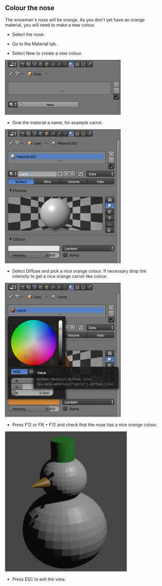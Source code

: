 ## Colour the nose

The snowman's nose will be orange. As you don't yet have an orange material, you will need to make a new colour.

+ Select the nose.

+ Go to the Material tab.

+ Select New to create a new colour.

![New colour](images/blender-material-cone-new.png)

+ Give the material a name, for example carrot.

![Name the material](images/blender-material-cone-name.png)

+ Select Diffuse and pick a nice orange colour. If necessary drop the intensity to get a nice orange carrot-like colour.

![Select the colour](images/blender-material-cone-colour.png)

+ Press F12 or FN + F12 and check that the nose has a nice orange colour.

![Render the cone](images/blender-snowman-orange-nose.png)

+ Press ESC to exit the view.
